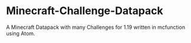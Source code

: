 # Minecraft-Challenge-Datapack
A Minecraft Datapack with many Challenges for 1.19 written in mcfunction using Atom.
